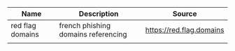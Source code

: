 | Name             | Description                  | Source                   |
| ---------------- | ---------------------------- | ------------------------ |
| red flag domains | french phishing domains referencing | https://red.flag.domains |
|                  |                              |                          |


